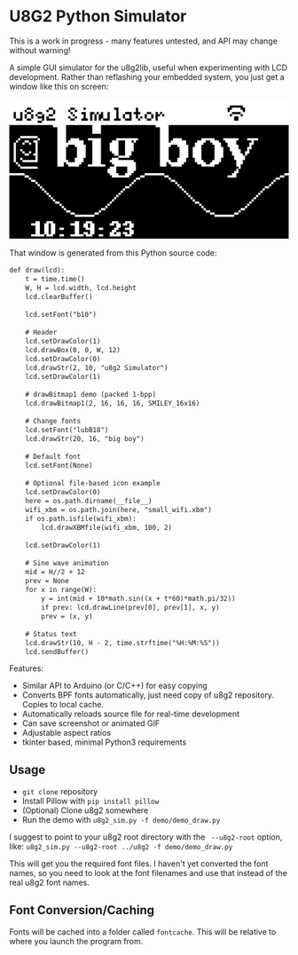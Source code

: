 # U8G2 Python Simulator

This is a work in progress - many features untested, and API may change without warning!

A simple GUI simulator for the u8g2lib, useful when experimenting with LCD development. Rather than reflashing
your embedded system, you just get a window like this on screen:

![](doc/demo_screenshot.gif)

That window is generated from this Python source code:

```
def draw(lcd):
    t = time.time()
    W, H = lcd.width, lcd.height
    lcd.clearBuffer()

    lcd.setFont("b10")

    # Header
    lcd.setDrawColor(1)
    lcd.drawBox(0, 0, W, 12)
    lcd.setDrawColor(0)
    lcd.drawStr(2, 10, "u8g2 Simulator")
    lcd.setDrawColor(1)

    # drawBitmap1 demo (packed 1-bpp)
    lcd.drawBitmap1(2, 16, 16, 16, SMILEY_16x16)

    # Change fonts
    lcd.setFont("lubB18")
    lcd.drawStr(20, 16, "big boy")

    # Default font
    lcd.setFont(None)

    # Optional file-based icon example
    lcd.setDrawColor(0)
    here = os.path.dirname(__file__)
    wifi_xbm = os.path.join(here, "small_wifi.xbm")
    if os.path.isfile(wifi_xbm):
        lcd.drawXBMfile(wifi_xbm, 100, 2)

    lcd.setDrawColor(1)

    # Sine wave animation
    mid = H//2 + 12
    prev = None
    for x in range(W):
        y = int(mid + 10*math.sin((x + t*60)*math.pi/32))
        if prev: lcd.drawLine(prev[0], prev[1], x, y)
        prev = (x, y)

    # Status text
    lcd.drawStr(10, H - 2, time.strftime("%H:%M:%S"))
    lcd.sendBuffer()
```

Features:

* Similar API to Arduino (or C/C++) for easy copying
* Converts BPF fonts automatically, just need copy of u8g2 repository. Copies to local cache.
* Automatically reloads source file for real-time development
* Can save screenshot or animated GIF
* Adjustable aspect ratios
* tkinter based, minimal Python3 requirements

## Usage

* `git clone` repository
* Install Pillow with `pip install pillow`
* (Optional) Clone u8g2 somewhere
* Run the demo with `u8g2_sim.py -f demo/demo_draw.py`

I suggest to point to your u8g2 root directory with the ` --u8g2-root` option, like:
```u8g2_sim.py --u8g2-root ../u8g2 -f demo/demo_draw.py```

This will get you the required font files. I haven't yet converted the font names, so you
need to look at the font filenames and use that instead of the real u8g2 font names.

## Font Conversion/Caching

Fonts will be cached into a folder called `fontcache`. This will be relative to where you launch
the program from.